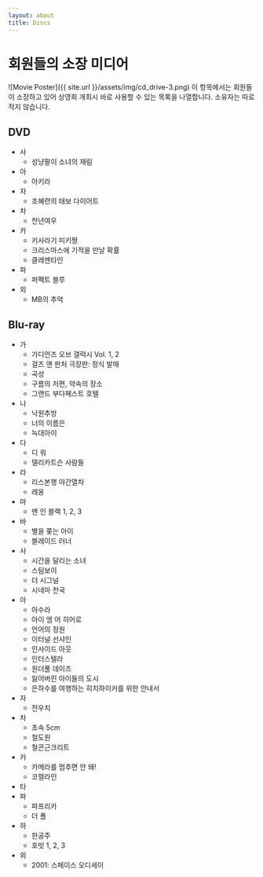 ```yaml
---
layout: about
title: Discs
---
```


# 회원들의 소장 미디어
![Movie Poster]({{ site.url }}/assets/img/cd_drive-3.png)
이 항목에서는 회원들이 소장하고 있어 상영회 개최시 바로 사용할 수 있는 목록을 나열합니다. 소유자는 따로 적지 않습니다.

## DVD
* 사
    * 성냥팔이 소녀의 재림
* 아
    * 아키라
* 자
    * 조혜련의 태보 다이어트
* 차
    * 천년여우
* 카
    * 키사라기 미키짱
    * 크리스마스에 기적을 만날 확률
    * 클레멘타인
* 파
    * 퍼펙트 블루
* 외
    * MB의 추억

## Blu-ray
* 가
    * 가디언즈 오브 갤럭시 Vol. 1, 2
    * 걸즈 앤 판처 극장판: 정식 발매
    * 곡성
    * 구름의 저편, 약속의 장소
    * 그랜드 부다페스트 호텔
* 나
    * 낙원추방
    * 너의 이름은
    * 늑대아이
* 다
    * 디 워
    * 델리카트슨 사람들
* 라
    * 리스본행 야간열차
    * 레옹
* 마
    * 맨 인 블랙 1, 2, 3
* 바
    * 별을 쫒는 아이
    * 블레이드 러너
* 사
    * 시간을 달리는 소녀
    * 스팀보이
    * 더 시그널
    * 시네마 천국
* 아
    * 아수라
    * 아이 엠 어 히어로
    * 언어의 정원
    * 이터널 선샤인
    * 인사이드 아웃
    * 인터스텔라
    * 원더풀 데이즈
    * 잃어버린 아이들의 도시
    * 은하수를 여행하는 히치하이커를 위한 안내서
* 자
    * 전우치
* 차
    * 초속 5cm
    * 철도원
    * 철콘근크리트
* 카
    * 카메라를 멈추면 안 돼!
    * 코렐라인
* 타
* 파
    * 파프리카
    * 더 폴
* 하
    * 한공주
    * 호빗 1, 2, 3
* 외
    * 2001: 스페이스 오디세이